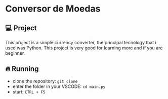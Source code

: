# Conversor de Moedas

## :computer: Project

This project is a simple currency converter, the principal tecnology that i used was Python. This project is very good for learning more and if you are beginner.

## :fire: Running

- clone the repository: `git clone`
- enter the folder in your VSCODE: `cd main.py`
- start: `CTRL + F5`
